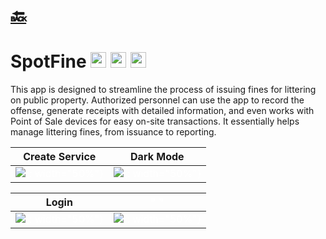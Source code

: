 <a href=/portfolio><h1><b>🔙</b></h1></a>
# **SpotFine**    <a href=https://www.linkedin.com/in/shashank-yadav-91a228a3/ target="_blank"><img src=/portfolio/assets/social/LinkedIN.png width="25" height="25"></img></a>  <a href=https://wa.me/7021373495 target="_blank"><img src=/portfolio/assets/social/WhatsApp.png width="25" height="25"></img></a> <a href=mailto:yadav.r.shashank@gmail.com target="_blank"><img src=/portfolio/assets/social/Email.png width="25" height="25"></img></a>

This app is designed to streamline the process of issuing fines for littering on public property. Authorized personnel can use the app to record the offense, generate receipts with detailed information, and even works with Point of Sale devices for easy on-site transactions. It essentially helps manage littering fines, from issuance to reporting.

  Create Service   |    Dark Mode                            
:-----------------:|:---------------:
![](/assets/vid/spotfine/Create_Service.gif)<span style="color:white">{: width="50%"}</span> | ![](assets/vid/spotfine/Night_Mode.gif)<span style="color:white">{: width="50%"}</span>


  Login   |   <span style="color:white">" "</span>                        
:--------:|:---------:
![](/assets/vid/spotfine/Login.gif)<span style="color:white">{: width="50%"}</span> | ![](assets/img/Blank.png)<span style="color:white">{: width="50%"}</span>

<br />
<br />
<br />
